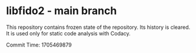 # libfido2 - main branch

This repository contains frozen state of the repository.
Its history is cleared. It is used only for static code
analysis with Codacy.

Commit Time: 1705469879